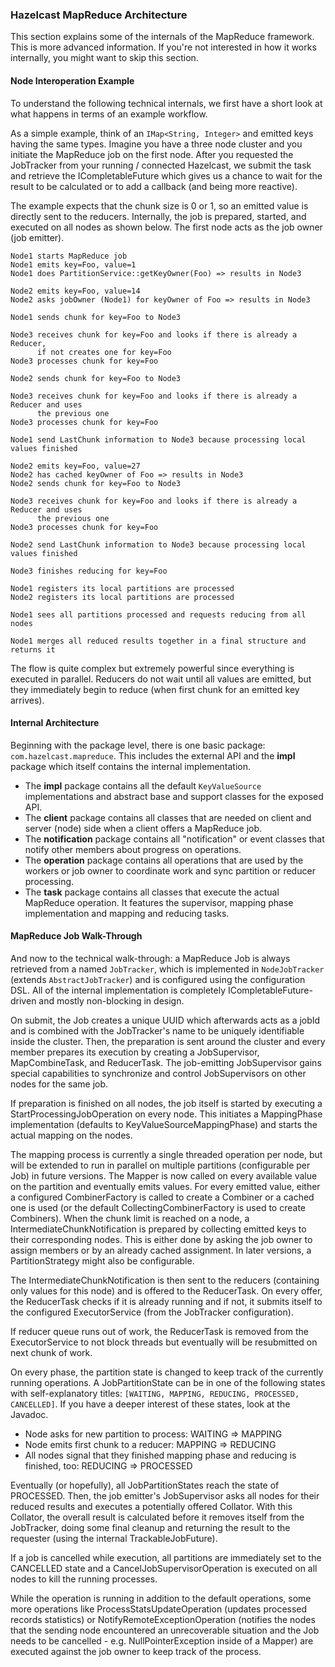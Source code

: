 


### Hazelcast MapReduce Architecture

This section explains some of the internals of the MapReduce framework. This is more advanced information. If you're not interested in how it works internally, you might want to skip this section.

#### Node Interoperation Example

To understand the following technical internals, we first have a short look at what happens in terms of an example workflow.

As a simple example, think of an `IMap<String, Integer>` and emitted keys having the same types. Imagine you have a three node cluster and you initiate the MapReduce job on the first node. After you requested the JobTracker from your running / connected Hazelcast, we submit the task and retrieve the ICompletableFuture which gives us a chance to wait for the result to be calculated or to add a callback (and being more reactive).

The example expects that the chunk size is 0 or 1, so an emitted value is directly sent to the reducers. Internally, the job is prepared, started, and executed on all nodes as shown below. The first node acts as the job owner (job emitter).

```plain
Node1 starts MapReduce job
Node1 emits key=Foo, value=1
Node1 does PartitionService::getKeyOwner(Foo) => results in Node3

Node2 emits key=Foo, value=14
Node2 asks jobOwner (Node1) for keyOwner of Foo => results in Node3

Node1 sends chunk for key=Foo to Node3

Node3 receives chunk for key=Foo and looks if there is already a Reducer,
      if not creates one for key=Foo
Node3 processes chunk for key=Foo

Node2 sends chunk for key=Foo to Node3

Node3 receives chunk for key=Foo and looks if there is already a Reducer and uses
      the previous one
Node3 processes chunk for key=Foo

Node1 send LastChunk information to Node3 because processing local values finished

Node2 emits key=Foo, value=27
Node2 has cached keyOwner of Foo => results in Node3
Node2 sends chunk for key=Foo to Node3

Node3 receives chunk for key=Foo and looks if there is already a Reducer and uses
      the previous one
Node3 processes chunk for key=Foo

Node2 send LastChunk information to Node3 because processing local values finished

Node3 finishes reducing for key=Foo

Node1 registers its local partitions are processed
Node2 registers its local partitions are processed

Node1 sees all partitions processed and requests reducing from all nodes

Node1 merges all reduced results together in a final structure and returns it
```

The flow is quite complex but extremely powerful since everything is executed in parallel. Reducers do not wait until all values are emitted, but they immediately begin to reduce (when first chunk for an emitted key arrives).

#### Internal Architecture

Beginning with the package level, there is one basic package: `com.hazelcast.mapreduce`. This includes the external API and the **impl** package which itself contains the internal implementation.

 - The **impl** package contains all the default `KeyValueSource` implementations and abstract base and support classes for the exposed API.
 - The **client** package contains all classes that are needed on client and server (node) side when a client offers a MapReduce job.
 - The **notification** package contains all "notification" or event classes that notify other members about progress on operations.
 - The **operation** package contains all operations that are used by the workers or job owner to coordinate work and sync partition or reducer processing.
 - The **task** package contains all classes that execute the actual MapReduce operation. It features the supervisor, mapping phase implementation and mapping and reducing tasks.

#### MapReduce Job Walk-Through

And now to the technical walk-through: a MapReduce Job is always retrieved from a named `JobTracker`, which is implemented in `NodeJobTracker` (extends `AbstractJobTracker`) and is configured using the configuration DSL. All of the internal implementation is completely ICompletableFuture-driven and mostly non-blocking in design.

On submit, the Job creates a unique UUID which afterwards acts as a jobId and is combined with the JobTracker's name to be uniquely identifiable inside the cluster. Then, the preparation is sent around the cluster and every member prepares its execution by creating a JobSupervisor, MapCombineTask, and ReducerTask. The job-emitting JobSupervisor gains special capabilities to synchronize and control JobSupervisors on other nodes for the same job.

If preparation is finished on all nodes, the job itself is started by executing a StartProcessingJobOperation on every node. This initiates a MappingPhase implementation (defaults to KeyValueSourceMappingPhase) and starts the actual mapping on the nodes.

The mapping process is currently a single threaded operation per node, but will be extended to run in parallel on multiple partitions (configurable per Job) in future versions. The Mapper is now called on every available value on the partition and eventually emits values. For every emitted value, either a configured CombinerFactory is called to create a Combiner or a cached one is used (or the default CollectingCombinerFactory is used to create Combiners). When the chunk limit is reached on a node, a IntermediateChunkNotification is prepared by collecting emitted keys to their corresponding nodes. This is either done by asking the job owner to assign members or by an already cached assignment. In later versions, a PartitionStrategy might also be configurable.

The IntermediateChunkNotification is then sent to the reducers (containing only values for this node) and is offered to the ReducerTask. On every offer, the ReducerTask checks if it is already running and if not, it submits itself to the configured ExecutorService (from the JobTracker configuration).

If reducer queue runs out of work, the ReducerTask is removed from the ExecutorService to not block threads but eventually will be resubmitted on next chunk of work.

On every phase, the partition state is changed to keep track of the currently running operations. A JobPartitionState can be in one of the following states with self-explanatory titles: `[WAITING, MAPPING, REDUCING, PROCESSED, CANCELLED]`. If you have a deeper interest of these states, look at the Javadoc.

- Node asks for new partition to process: WAITING => MAPPING
- Node emits first chunk to a reducer: MAPPING => REDUCING
- All nodes signal that they finished mapping phase and reducing is finished, too: REDUCING => PROCESSED

Eventually (or hopefully), all JobPartitionStates reach the state of PROCESSED. Then, the job emitter's JobSupervisor asks all nodes for their reduced results and executes a potentially offered Collator. With this Collator, the overall result is calculated before it removes itself from the JobTracker, doing some final cleanup and returning the result to the requester (using the internal TrackableJobFuture).

If a job is cancelled while execution, all partitions are immediately set to the CANCELLED state and a CancelJobSupervisorOperation is executed on all nodes to kill the running processes.

While the operation is running in addition to the default operations, some more operations like
ProcessStatsUpdateOperation (updates processed records statistics) or NotifyRemoteExceptionOperation (notifies the nodes that the sending node encountered an unrecoverable situation and the Job needs to
be cancelled - e.g. NullPointerException inside of a Mapper) are executed against the job owner to keep track of the process.




